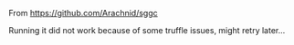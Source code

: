 From https://github.com/Arachnid/sggc

Running it did not work because of some truffle issues, might retry later...
